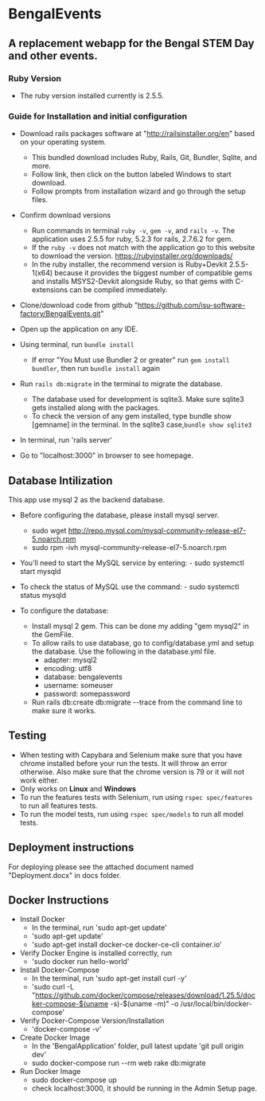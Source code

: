# BengalEvents

## A replacement webapp for the Bengal STEM Day and other events.

### Ruby Version
- The ruby version installed currently is 2.5.5.

### Guide for Installation and initial configuration

- Download rails packages software at "http://railsinstaller.org/en" based on your operating system.
    - This bundled download includes Ruby, Rails, Git, Bundler, Sqlite, and more.
    - Follow link, then click on the button labeled Windows to start download.
    - Follow prompts from installation wizard and go through the setup files.
    
- Confirm download versions
    - Run commands in terminal `ruby -v`, `gem -v`, and `rails -v`. The application uses 2.5.5 for ruby, 5.2.3 for rails, 2.7.6.2 for gem. 
    - If the `ruby -v` does not match with the application go to this website to download the version.                 https://rubyinstaller.org/downloads/
    - In the ruby installer, the recommend version is Ruby+Devkit 2.5.5-1(x64) because it provides the biggest number of compatible gems       and installs MSYS2-Devkit alongside Ruby, so that gems with C-extensions can be compiled immediately.
    
- Clone/download code from github "https://github.com/isu-software-factory/BengalEvents.git"
- Open up the application on any IDE.
- Using terminal, run `bundle install`
    - If error "You Must use Bundler 2 or greater" run `gem install bundler`, then run `bundle install` again
- Run `rails db:migrate` in the terminal to migrate the database.
   -  The database used for development is sqlite3. Make sure sqlite3 gets installed along with the packages. 
   -  To check the version of any gem installed, type bundle show [gemname] in the terminal. In the sqlite3 case,`bundle show sqlite3`
- In terminal, run 'rails server'
- Go to "localhost:3000" in browser to see homepage.

## Database Intilization
   This app use mysql 2 as the backend database. 
   - Before configuring the database, please install mysql server.
        - sudo wget http://repo.mysql.com/mysql-community-release-el7-5.noarch.rpm
        - sudo rpm -ivh mysql-community-release-el7-5.noarch.rpm
- You’ll need to start the MySQL service by entering:
        - sudo systemctl start mysqld
- To check the status of MySQL use the command:
        - sudo systemctl status mysqld
   
 - To configure the database:
   - Install mysql 2 gem. This can be done my adding "gem mysql2" in the GemFile.
   - To allow rails to use database, go to config/database.yml and setup the database. Use the following in the database.yml file.   
       - adapter: mysql2
       - encoding: utf8
       - database: bengalevents
       - username: someuser
       - password: somepassword
   - Run rails db:create db:migrate --trace from the command line to make sure it works.
   
## Testing
- When testing with Capybara and Selenium make sure that you have chrome installed before your run the tests. It will throw an error otherwise. Also make sure that the chrome version is 79 or it will not work either. 
- Only works on **Linux** and **Windows**
- To run the features tests with Selenium, run using `rspec spec/features` to run all features tests. 
- To run the model tests, run using `rspec spec/models` to run all model tests.


## Deployment instructions

For deploying please see the attached document named "Deployment.docx" in docs folder.

## Docker Instructions

- Install Docker 
    - In the terminal, run 'sudo apt-get update'
    - 'sudo apt-get update'
    - 'sudo apt-get install docker-ce docker-ce-cli container.io'
- Verify Docker Engine is installed correctly, run
    - 'sudo docker run hello-world'
- Install Docker-Compose 
    - In the terminal, run 'sudo apt-get install curl -y'
    - 'sudo curl -L "https://github.com/docker/compose/releases/download/1.25.5/docker-compose-$(uname -s)-$(uname -m)" -o /usr/local/bin/docker-compose'
- Verify Docker-Compose Version/Installation 
    - 'docker-compose -v'
- Create Docker Image
    - In the 'BengalApplication' folder, pull latest update 'git pull origin dev'
    - sudo docker-compose run --rm web rake db:migrate
- Run Docker Image
    - sudo docker-compose up
    - check localhost:3000, it should be running in the Admin Setup page.

    
 


